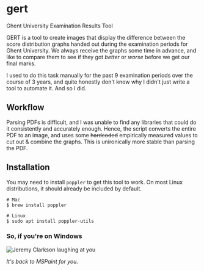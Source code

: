 # gert
Ghent University Examination Results Tool

GERT is a tool to create images that display the difference between the score distribution graphs handed out during the examination periods for Ghent University. We always receive the graphs some time in advance, and like to compare them to see if they got _better_ or _worse_ before we get our final marks.

I used to do this task manually for the past 9 examination periods over the course of 3 years, and quite honestly don't know why I didn't just write a tool to automate it. And so I did.

## Workflow

Parsing PDFs is difficult, and I was unable to find any libraries that could do it consistently and accurately enough. Hence, the script converts the entire PDF to an image, and uses some ~~hardcoded~~ empirically measured values to cut out & combine the graphs. This is unironically more stable than parsing the PDF.

## Installation

You may need to install `poppler` to get this tool to work. On most Linux distributions, it should already be included by default.

```shell
# Mac
$ brew install poppler

# Linux
$ sudo apt install poppler-utils
```

### So, if you're on Windows

![Jeremy Clarkson laughing at you](https://media.tenor.com/9TAVUk27odIAAAAC/jeremy-clarkson-laughing.gif)

_It's back to MSPaint for you._
